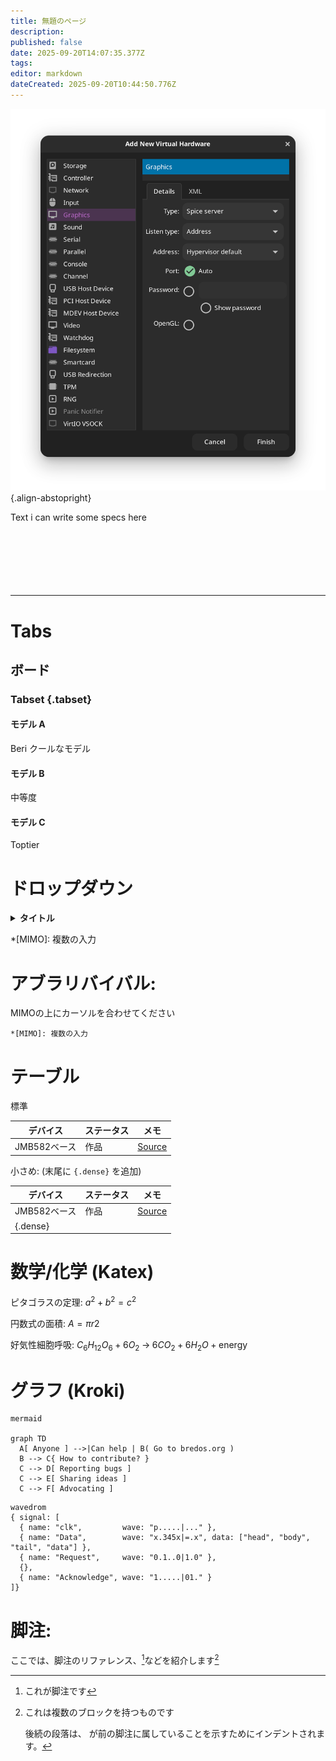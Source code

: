 ```yaml
---
title: 無題のページ
description:
published: false
date: 2025-09-20T14:07:35.377Z
tags:
editor: markdown
dateCreated: 2025-09-20T10:44:50.776Z
---
```


![graphics.png](/vms/graphics.png){.align-abstopright}

Text i can write some specs here <br> <br> <br> <br> <br> <br> <br>

---

# Tabs

## ボード

### Tabset {.tabset}

#### モデル A

Beri クールなモデル

#### モデル B

中等度

#### モデル C

Toptier

# ドロップダウン

<details><summary><b>タイトル</b></summary>

テキスト

- 弾
- 制御点

</details>

\*[MIMO]: 複数の入力

# アブラリバイバル:

MIMOの上にカーソルを合わせてください

```
*[MIMO]: 複数の入力
```

# テーブル

標準

| デバイス      | ステータス | メモ                                                        |
| --------- | ----- | --------------------------------------------------------- |
| JMB582ベース | 作品    | [Source](https://github.com/System64fumo/linux/issues/14) |

小さめ: (末尾に `{.dense}` を追加)

| デバイス                     | ステータス | メモ                                                        |
| ------------------------ | ----- | --------------------------------------------------------- |
| JMB582ベース                | 作品    | [Source](https://github.com/System64fumo/linux/issues/14) |
| {.dense} |       |                                                           |

# 数学/化学 (Katex)

ピタゴラスの定理:
$a^2 + b^2 = c^2$

円数式の面積:
$A=πr2$

好気性細胞呼吸:
$C_6H_{12}O_6 + 6 O_2 \;\rightarrow\; 6 CO_2 + 6 H_2O + \text{energy}$

# グラフ (Kroki)

```kroki
mermaid

graph TD
  A[ Anyone ] -->|Can help | B( Go to bredos.org )
  B --> C{ How to contribute? }
  C --> D[ Reporting bugs ]
  C --> E[ Sharing ideas ]
  C --> F[ Advocating ]
```

```kroki
wavedrom
{ signal: [
  { name: "clk",         wave: "p.....|..." },
  { name: "Data",        wave: "x.345x|=.x", data: ["head", "body", "tail", "data"] },
  { name: "Request",     wave: "0.1..0|1.0" },
  {},
  { name: "Acknowledge", wave: "1.....|01." }
]}
```

# 脚注:

ここでは、脚注のリファレンス、[^1]などを紹介します[^longnote]

[^1]: これが脚注です

[^longnote]: これは複数のブロックを持つものです

    後続の段落は、
    が前の脚注に属していることを示すためにインデントされます。